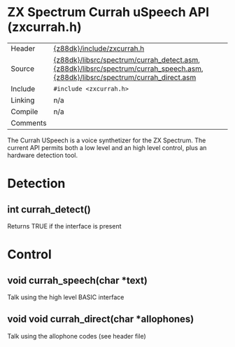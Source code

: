 # ZX Spectrum Currah uSpeech API (zxcurrah.h)

| | |
|----|---|
| Header     | [{z88dk}/include/zxcurrah.h](https://raw.githubusercontent.com/z88dk/z88dk/master/include/zxcurrah.h)    |
| Source     | [{z88dk}/libsrc/spectrum/currah_detect.asm](https://github.com/z88dk/z88dk/tree/master/libsrc/spectrum/currah_detect.asm),  [{z88dk}/libsrc/spectrum/currah_speech.asm](https://github.com/z88dk/z88dk/tree/master/libsrc/spectrum/currah_speech.asm),  [{z88dk}/libsrc/spectrum/currah_direct.asm](https://github.com/z88dk/z88dk/tree/master/libsrc/spectrum/currah_direct.asm)                   |
| Include    | `#include <zxcurrah.h>`             |
| Linking    | n/a                          |
| Compile    | n/a                          |
| Comments   |                              |

The Currah USpeech is a voice synthetizer for the ZX Spectrum.
The current API permits both a low level and an high level control, plus an hardware detection tool.


# Detection


## int currah_detect()

Returns TRUE if the interface is present



# Control


## void currah_speech(char *text)

Talk using the high level BASIC interface


## void void currah_direct(char *allophones)

Talk using the allophone codes
(see header file)

